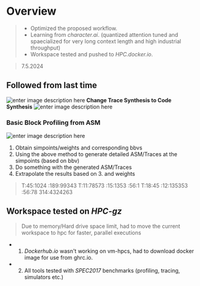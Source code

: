 # Overview
> - Optimized the proposed workflow.
> - Learning from *character.ai*. (quantized attention tuned and spaecialized for very long context length and high industrial throughput) 
> - Workspace tested and pushed to *HPC.docker.io*.

> 7.5.2024
## Followed from last time

![enter image description here](https://i.imgur.com/hsvJ5Z4.png)
**Change Trace Synthesis to Code Synthesis**
![enter image description here](https://i.imgur.com/BwSnBw0.png)

### Basic Block Profiling from ASM

![enter image description here](https://i.imgur.com/01yQk8w.png)

1. Obtain simpoints/weights and corresponding bbvs
2. Using the above method to generate detailed ASM/Traces at the simpoints (based on bbv)
3. Do something with the generated ASM/Traces
4. Extrapolate the results based on  3. and weights
> T:45:1024 :189:99343
T:11:78573 :15:1353  :56:1
T:18:45 :12:135353 :56:78 314:4324263

## Workspace tested on *HPC-gz* 
> Due to memory/Hard drive space limit, had to move the current workspace to hpc for faster, parallel executions
- 1. *Dockerhub.io* wasn't working on vm-hpcs, had to download docker image for use from ghrc.io. 
- 2. All tools tested with *SPEC2017* benchmarks (profiling, tracing, simulators etc.)


<!--stackedit_data:
eyJoaXN0b3J5IjpbLTkyNzM5MzczNiwtMTgyMDUxNDI3NSwxNj
UwMzA5NDA0LC03MzE0MzA1OCwxMTU5MzI2Njg1LDI0OTU1NTY2
NSwtNDQ0ODk2OTk4LC0xMjMwOTAyMzMyLDE2MTg3OTU0MjMsLT
EzOTc3NDI5MDIsMTg1MTI5Njc3LDE1MzQ3NzQ2NzUsLTQ5Nzg4
MTcwNCwtMTY2MzA0MDU0OSwtODM1ODMyMTQ1XX0=
-->
